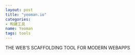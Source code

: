 ```yaml
---
layout: post
title: "yeoman.io"
categories:
- 构建工具
name: Yeoman
tags: tools
---
```


THE WEB'S SCAFFOLDING TOOL FOR<!--break--> MODERN WEBAPPS
